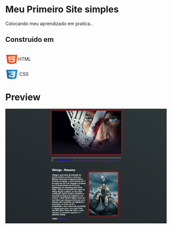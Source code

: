 # Meu Primeiro Site simples
Colocando meu aprendizado em pratica..
<h2>Construido em</h2>
<div style="display: inline_block"><br>
  <img align="center" alt="Rafa-HTML" height="30" width="40" src="https://raw.githubusercontent.com/devicons/devicon/master/icons/html5/html5-original.svg">HTML
 <br><br> <img align="center" alt="Rafa-CSS" height="30" width="40" src="https://raw.githubusercontent.com/devicons/devicon/master/icons/css3/css3-original.svg"> CSS
  
</div>
<h1>Preview</h1>
<div class="imagem1">
<img width="650px" src="./download/image.png"></div>




